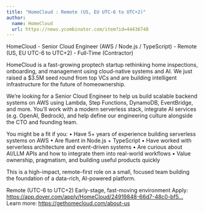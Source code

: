 ```yaml
---
title: "HomeCloud : Remote (US, EU UTC-6 to UTC+2)"
author:
  name: HomeCloud
  url: https://news.ycombinator.com/item?id=44436748
---
```

HomeCloud - Senior Cloud Engineer (AWS &#x2F; Node.js &#x2F; TypeScript) - Remote (US, EU UTC-6 to UTC+2) - Full-Time (Contractor)

HomeCloud is a fast-growing proptech startup rethinking home inspections, onboarding, and management using cloud-native systems and AI. We just raised a $3.5M seed round from top VCs and are building intelligent infrastructure for the future of homeownership.

We’re looking for a Senior Cloud Engineer to help us build scalable backend systems on AWS using Lambda, Step Functions, DynamoDB, EventBridge, and more. You’ll work with a modern serverless stack, integrate AI services (e.g. OpenAI, Bedrock), and help define our engineering culture alongside the CTO and founding team.

You might be a fit if you:
 • Have 5+ years of experience building serverless systems on AWS
 • Are fluent in Node.js + TypeScript
 • Have worked with serverless architecture and event-driven systems
 • Are curious about AI&#x2F;LLM APIs and how to integrate them into real-world workflows
 • Value ownership, pragmatism, and building useful products quickly

This is a high-impact, remote-first role on a small, focused team building the foundation of a data-rich, AI-powered platform.

Remote (UTC-6 to UTC+2)
 Early-stage, fast-moving environment
 Apply: <a href="https:&#x2F;&#x2F;app.dover.com&#x2F;apply&#x2F;HomeCloud&#x2F;24919848-66d7-48c0-bf59-5cc3eb8352a0" rel="nofollow">https:&#x2F;&#x2F;app.dover.com&#x2F;apply&#x2F;HomeCloud&#x2F;24919848-66d7-48c0-bf5...</a>
 Learn more: <a href="https:&#x2F;&#x2F;gethomecloud.com&#x2F;about-us" rel="nofollow">https:&#x2F;&#x2F;gethomecloud.com&#x2F;about-us</a>
<JobApplication />

